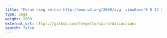```yaml
---
title: "Forum <svg xmlns='http://www.w3.org/2000/svg' viewBox='0 0 24 24'><path d='M21 3V21H18V8.12109L4.06055 22.0605L1.93945 19.9395L15.8789 6H3V3H21Z'/></svg>"
type: page
weight: 2800
external_url: https://github.com/thegetty/quire/discussions
search: false
---
```

